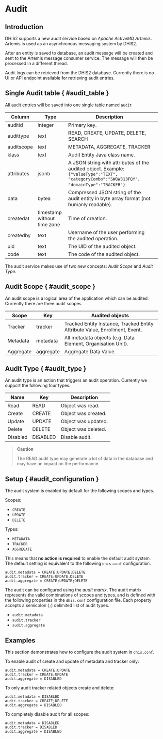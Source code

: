 # Audit

## Introduction

DHIS2 supports a new audit service based on _Apache ActiveMQ Artemis_. Artemis is used as an asynchronous messaging system by DHIS2.

After an entity is saved to database, an audit message will be created and sent to the Artemis message consumer service. The message will then be processed in a different thread.

Audit logs can be retrieved from the DHIS2 database. Currently there is no UI or API endpoint available for retrieving audit entries.


## Single Audit table { #audit_table } 

All audit entries will be saved into one single table named `audit`

| Column     | Type                        | Description |   |
|------------|-----------------------------|---------------------------------------------------------------------------------------------------------------------------------------------------|---|
| auditid    | integer                     | Primary key. |   |
| audittype  | text                        | READ, CREATE, UPDATE, DELETE, SEARCH                                                                                                                  |   |
| auditscope | text                        | METADATA, AGGREGATE, TRACKER                                                                                                                        |   |
| klass      | text                        | Audit Entity Java class name.                                                                                                                     |   |
| attributes | jsonb                       | A JSON string with attributes of the audited object. Example: `{"valueType":"TEXT", "categoryCombo":"SWQW313FQY", "domainType":"TRACKER"}`. |   |
| data       | bytea                       | Compressed JSON string of the audit entity in byte array format (not humanly readable).                                                                                             |   |
| createdat  | timestamp without time zone | Time of creation. |   |
| createdby  | text                        | Username of the user performing the audited operation. |   |
| uid        | text                        | The UID of the audited object. |   |
| code       | text                        | The code of the audited object. |   |

The audit service makes use of two new concepts: *Audit Scope* and *Audit Type*.

## Audit Scope { #audit_scope } 

An audit scope is a logical area of the application which can be audited. Currently there are three audit scopes.

| **Scope** | Key       | Audited objects                                              |
| --------- | --------- | ------------------------------------------------------------ |
| Tracker   | tracker   | Tracked Entity Instance, Tracked Entity Attribute Value, Enrollment, Event. |
| Metadata  | metadata  | All metadata objects (e.g. Data Element, Organisation Unit). |
| Aggregate | aggregate | Aggregate Data Value.                                        |


## Audit Type { #audit_type } 

An audit type is an action that triggers an audit operation. Currently we support the following four types.

| Name     | Key      | Description         |
| -------- | -------- | ------------------- |
| Read     | READ     | Object was read.    |
| Create   | CREATE   | Object was created. |
| Update   | UPDATE   | Object was updated. |
| Delete   | DELETE   | Object was deleted. |
| Disabled | DISABLED | Disable audit.      |

> **Caution**
>
> The READ audit type may generate a lot of data in the database and may have an impact on the performance.

## Setup { #audit_configuration } 

The audit system is enabled by default for the following scopes and types.

Scopes:

- `CREATE`
- `UPDATE`
- `DELETE`

Types:

- `METADATA`
- `TRACKER`
- `AGGREGATE`

This means that **no action is required** to enable the default audit system. The default setting is equivalent to the following `dhis.conf` configuration.

```properties
audit.metadata = CREATE;UPDATE;DELETE
audit.tracker = CREATE;UPDATE;DELETE
audit.aggregate = CREATE;UPDATE;DELETE
```

The audit can be configured using the _audit matrix_. The audit matrix represents the valid combinations of scopes and types, and is defined with the following properties in the `dhis.conf` configuration file. Each property accepts a semicolon (`;`) delimited list of audit types.

* `audit.metadata`
* `audit.tracker`
* `audit.aggregate`

## Examples

This section demonstrates how to configure the audit system in `dhis.conf`.

To enable audit of create and update of metadata and tracker only:

```properties
audit.metadata = CREATE;UPDATE
audit.tracker = CREATE;UPDATE
audit.aggregate = DISABLED
```

To only audit tracker related objects create and delete:

```properties
audit.metadata = DISABLED
audit.tracker = CREATE;DELETE
audit.aggregate = DISABLED
```

To completely disable audit for all scopes:
```properties
audit.metadata = DISABLED
audit.tracker = DISABLED
audit.aggregate = DISABLED
```

